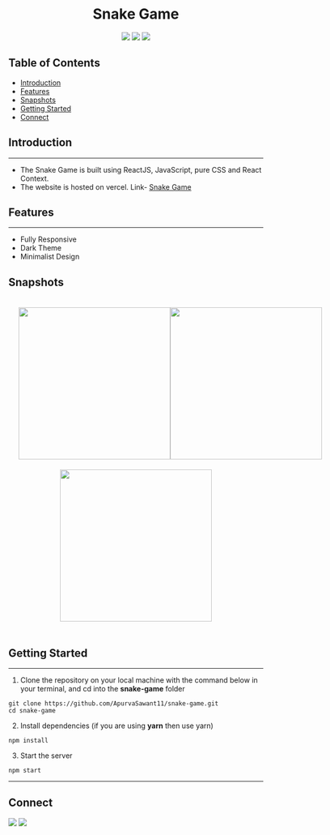<div align="center">

# Snake Game

![](https://img.shields.io/badge/React-20232A?style=for-the-badge&logo=react&logoColor=61DAFB)
![](https://img.shields.io/badge/React_Router-CA4245?style=for-the-badge&logo=react-router&logoColor=white)
![](https://img.shields.io/badge/CSS3-1572B6?style=for-the-badge&logo=css3&logoColor=white)

</div>

## Table of Contents

- [Introduction](#introduction)
- [Features](#features)
- [Snapshots](#snapshots)
- [Getting Started](#getting-started)
- [Connect](#connect)

## Introduction

---

- The Snake Game is built using ReactJS, JavaScript, pure CSS and React Context.
- The website is hosted on vercel. Link- [Snake Game](https://the-snake-game.vercel.app/)

## Features

---

- Fully Responsive
- Dark Theme
- Minimalist Design

## Snapshots

<div align="center" style="padding: 20px">
  
<!-- ![Cerashop Demo](https://res.cloudinary.com/dqtzqp7ks/image/upload/v1674576717/github-images/tabSS_aialc4.jpg) -->
  
  <div style="display: flex; justify-content:space-between; margin-bottom: 20px">
  <img src="https://res.cloudinary.com/dqtzqp7ks/image/upload/v1674576717/github-images/tabSS_aialc4.jpg" height="300px"/>

  <img src="https://res.cloudinary.com/dqtzqp7ks/image/upload/v1674576718/github-images/mobileSS_iarsca.jpg" height="300px"/>
  </div>

  <img src="https://res.cloudinary.com/dqtzqp7ks/image/upload/v1674576717/github-images/desktopSS_rstvxu.jpg" height="300px"/>
</div>

## Getting Started

---

1. Clone the repository on your local machine with the command below in your terminal, and cd into the **snake-game** folder

```
git clone https://github.com/ApurvaSawant11/snake-game.git
cd snake-game
```

2. Install dependencies (if you are using **yarn** then use yarn)

```
npm install
```

3. Start the server

```
npm start
```

---

## Connect

<a href="https://twitter.com/ApurvaSawant11"><img src="https://img.shields.io/badge/Twitter-1DA1F2?style=for-the-badge&logo=twitter&logoColor=white"/></a>
<a href="https://www.linkedin.com/in/apurvasawant11/"><img src="https://img.shields.io/badge/LinkedIn-0077B5?style=for-the-badge&logo=linkedin&logoColor=white"/></a>
